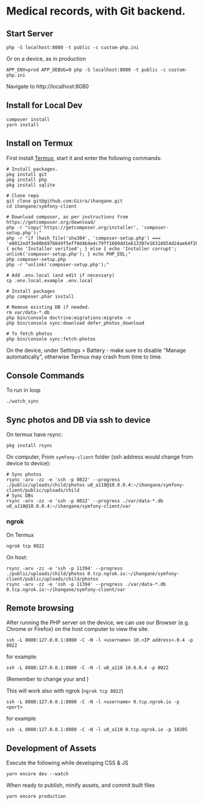 # Medical records, with Git backend.

## Start Server

    php -S localhost:8080 -t public -c custom-php.ini

Or on a device, as in production

    APP_ENV=prod APP_DEBUG=0 php -S localhost:8080 -t public -c custom-php.ini

Navigate to http://localhost:8080

## Install for Local Dev

    composer install
    yarn install

## Install on Termux

First install [Termux](https://termux.com/), start it and enter the following commands:

    # Install packages.
    pkg install git
    pkg install php
    pkg install sqlite

    # Clone repo
    git clone git@github.com:Gizra/ihangane.git
    cd ihangane/symfony-client

    # Download composer, as per instructions from https://getcomposer.org/download/
    php -r "copy('https://getcomposer.org/installer', 'composer-setup.php');"
    php -r "if (hash_file('sha384', 'composer-setup.php') === 'e0012edf3e80b6978849f5eff0d4b4e4c79ff1609dd1e613307e16318854d24ae64f26d17af3ef0bf7cfb710ca74755a') { echo 'Installer verified'; } else { echo 'Installer corrupt'; unlink('composer-setup.php'); } echo PHP_EOL;"
    php composer-setup.php
    php -r "unlink('composer-setup.php');"
    
    # Add .env.local (and edit if necessary)
    cp .env.local.example .env.local

    # Install packages
    php composer.phar install

    # Remove existing DB if needed.
    rm var/data-*.db
    php bin/console doctrine:migrations:migrate -n
    php bin/console sync:download defer_photos_download

    # To fetch photos
    php bin/console sync:fetch-photos

On the device, under Settings > Battery - make sure to disable "Manage automatically",
otherwise Termux may crash from time to time.

## Console Commands

To run in loop

    ./watch_sync
    
## Sync photos and DB via ssh to device

On termux have rsync: 
    
    pkg install rsync

On computer, From `symfony-client` folder (ssh address would change from device to device):

    # Sync photos
    rsync -arv -zz -e 'ssh -p 8022' --progress ./public/uploads/child/photos u0_a110@10.0.0.4:~/ihangane/symfony-client/public/uploads/child
    # Sync DBs
    rsync -arv -zz -e 'ssh -p 8022' --progress ./var/data-*.db u0_a110@10.0.0.4:~/ihangane/symfony-client/var
    
### ngrok
 
On Termux

    ngrok tcp 8022

On host:
 
    rsync -arv -zz -e 'ssh -p 11394' --progress ./public/uploads/child/photos 0.tcp.ngrok.io:~/ihangane/symfony-client/public/uploads/child/photos
    rsync -arv -zz -e 'ssh -p 11394' --progress ./var/data-*.db 0.tcp.ngrok.io:~/ihangane/symfony-client/var
    
## Remote browsing

After running the PHP server on the device, we can use our Browser (e.g. Chrome or Firefox)
on the host computer to view the site.

    ssh -L 8080:127.0.0.1:8080 -C -N -l <username> 10.<IP address>.0.4 -p 8022
    
for example:

    ssh -L 8080:127.0.0.1:8080 -C -N -l u0_a110 10.0.0.4 -p 8022
    
(Remember to change your <username> and <IP address>)

This will work also with ngrok (`ngrok tcp 8022`)

    ssh -L 8080:127.0.0.1:8080 -C -N -l <username> 0.tcp.ngrok.io -p <port>

for example

    ssh -L 8080:127.0.0.1:8080 -C -N -l u0_a110 0.tcp.ngrok.io -p 10205

## Development of Assets

Execute the following while developing CSS & JS

    yarn encore dev --watch

When ready to publish, minify assets, and commit built files

    yarn encore production
